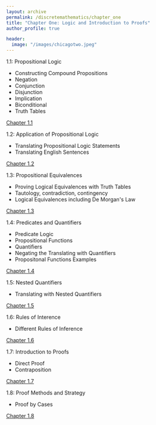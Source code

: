 ```yaml
---
layout: archive
permalink: /discretemathematics/chapter_one
title: "Chapter One: Logic and Introduction to Proofs"
author_profile: true

header:
  image: "/images/chicagotwo.jpeg"
---
```


1.1: Propositional Logic

- Constructing Compound Propositions
- Negation
- Conjunction
- Disjunction
- Implication
- Biconditional
- Truth Tables

[Chapter 1.1](https://devintheengineer.com/discretemathematics/chapter_one/section_one_one)


1.2: Application of Propositional Logic

- Translating Propositional Logic Statements
- Translating English Sentences

[Chapter 1.2](https://devintheengineer.com/discretemathematics/chapter_one/section_one_two)


1.3: Propositional Equivalences

- Proving Logical Equivalences with Truth Tables
- Tautology, contradiction, contingency
- Logical Equivalences including De Morgan's Law
 
[Chapter 1.3](https://devintheengineer.com/discretemathematics/chapter_one/section_one_three)


1.4: Predicates and Quantifiers

- Predicate Logic
- Propositional Functions
- Quantifiers
- Negating the Translating with Quantifiers
- Propositonal Functions Examples

[Chapter 1.4](https://devintheengineer.com/discretemathematics/chapter_one/section_one_four)

1.5: Nested Quantifiers

- Translating with Nested Quantifiers

[Chapter 1.5](https://devintheengineer.com/discretemathematics/chapter_one/section_one_five)

1.6: Rules of Interence

- Different Rules of Inference

[Chapter 1.6](https://devintheengineer.com/discretemathematics/chapter_one/section_one_six)


1.7: Introduction to Proofs

- Direct Proof
- Contraposition

[Chapter 1.7](https://devintheengineer.com/discretemathematics/chapter_one/section_one_seven)


1.8: Proof Methods and Strategy

- Proof by Cases


[Chapter 1.8](https://devintheengineer.com/discretemathematics/chapter_one/section_one_eight)

